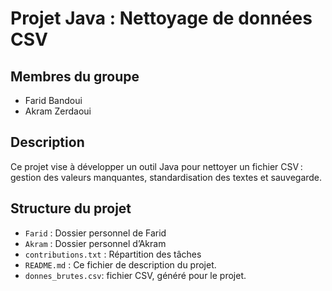 # Projet Java : Nettoyage de données CSV

## Membres du groupe
- Farid Bandoui
- Akram Zerdaoui

## Description
Ce projet vise à développer un outil Java pour nettoyer un fichier CSV : gestion des valeurs manquantes, standardisation des textes et sauvegarde.

## Structure du projet
- `Farid` : Dossier personnel de Farid
- `Akram` : Dossier personnel d’Akram
- `contributions.txt` : Répartition des tâches
- `README.md` : Ce fichier de description du projet.
- `donnes_brutes.csv`: fichier CSV, généré pour le projet.


